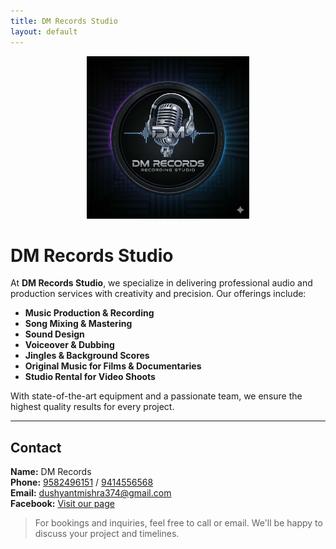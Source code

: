 ```yaml
---
title: DM Records Studio
layout: default
---
```


<p align="center">
  <img src="assets/logo.svg" alt="DM Records Studio logo" width="260">
</p>

# DM Records Studio

At **DM Records Studio**, we specialize in delivering professional audio and production services with creativity and precision. Our offerings include:

- **Music Production & Recording**
- **Song Mixing & Mastering**
- **Sound Design**
- **Voiceover & Dubbing**
- **Jingles & Background Scores**
- **Original Music for Films & Documentaries**
- **Studio Rental for Video Shoots**

With state-of-the-art equipment and a passionate team, we ensure the highest quality results for every project.

---

## Contact

**Name:** DM Records  
**Phone:** [9582496151](tel:+919582496151) / [9414556568](tel:+919414556568)  
**Email:** [dushyantmishra374@gmail.com](mailto:dushyantmishra374@gmail.com)  
**Facebook:** [Visit our page](https://www.facebook.com/share/1FtHHKD9Fn/?mibextid=wwXIfr)

> For bookings and inquiries, feel free to call or email. We'll be happy to discuss your project and timelines.
